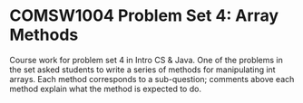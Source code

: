 # COMSW1004 Problem Set 4: Array Methods
Course work for problem set 4 in Intro CS & Java. One of the problems in the set asked students to write a series of methods for manipulating int arrays. Each method corresponds to a sub-question; comments above each method explain what the method is expected to do.
